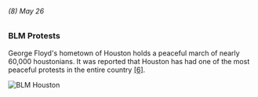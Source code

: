 ###### (8) May 26

### BLM Protests

George Floyd's hometown of Houston holds a peaceful march of nearly 60,000 houstonians. It was reported that Houston has had one of the most peaceful protests in the entire country [[6]](https://houston.eater.com/2020/8/19/21376060/houston-coronavirus-pandemic-restaurants-timeline-reopening).

![BLM Houston](https://images.unsplash.com/photo-1593808864112-62ed6b7227e1?ixlib=rb-1.2.1&auto=format&fit=crop&w=1351&q=80)